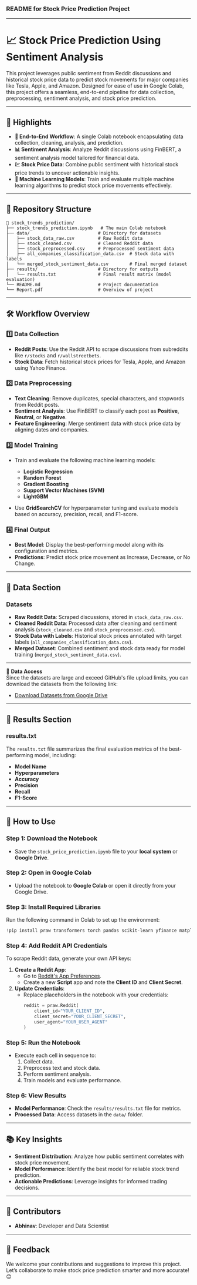 ### README for Stock Price Prediction Project  

---

# **📈 Stock Price Prediction Using Sentiment Analysis**  

This project leverages public sentiment from Reddit discussions and historical stock price data to predict stock movements for major companies like Tesla, Apple, and Amazon. Designed for ease of use in Google Colab, this project offers a seamless, end-to-end pipeline for data collection, preprocessing, sentiment analysis, and stock price prediction.  

---

## **🌟 Highlights**  

- **🚀 End-to-End Workflow**: A single Colab notebook encapsulating data collection, cleaning, analysis, and prediction.  
- **📊 Sentiment Analysis**: Analyze Reddit discussions using FinBERT, a sentiment analysis model tailored for financial data.  
- **💹 Stock Price Data**: Combine public sentiment with historical stock price trends to uncover actionable insights.  
- **🤖 Machine Learning Models**: Train and evaluate multiple machine learning algorithms to predict stock price movements effectively.  

---

## **🔧 Repository Structure**

```  
📂 stock_trends_prediction/  
├── stock_trends_prediction.ipynb   # The main Colab notebook  
├── data/                          # Directory for datasets  
│   ├── stock_data_raw.csv         # Raw Reddit data  
│   ├── stock_cleaned.csv          # Cleaned Reddit data  
│   ├── stock_preprocessed.csv     # Preprocessed sentiment data  
│   ├── all_companies_classification_data.csv  # Stock data with labels  
│   └── merged_stock_sentiment_data.csv        # Final merged dataset  
├── results/                       # Directory for outputs  
│   └── results.txt                # Final result matrix (model evaluation)  
└── README.md                      # Project documentation
└── Report.pdf                     # Overview of project  
```  

---

## **🛠 Workflow Overview**

### **1️⃣ Data Collection**  
- **Reddit Posts**: Use the Reddit API to scrape discussions from subreddits like `r/stocks` and `r/wallstreetbets`.  
- **Stock Data**: Fetch historical stock prices for Tesla, Apple, and Amazon using Yahoo Finance.  

### **2️⃣ Data Preprocessing**  
- **Text Cleaning**: Remove duplicates, special characters, and stopwords from Reddit posts.  
- **Sentiment Analysis**: Use FinBERT to classify each post as **Positive**, **Neutral**, or **Negative**.  
- **Feature Engineering**: Merge sentiment data with stock price data by aligning dates and companies.  

### **3️⃣ Model Training**  
- Train and evaluate the following machine learning models:  
  - **Logistic Regression**  
  - **Random Forest**  
  - **Gradient Boosting**  
  - **Support Vector Machines (SVM)**  
  - **LightGBM**  

- Use **GridSearchCV** for hyperparameter tuning and evaluate models based on accuracy, precision, recall, and F1-score.  

### **4️⃣ Final Output**  
- **Best Model**: Display the best-performing model along with its configuration and metrics.  
- **Predictions**: Predict stock price movement as Increase, Decrease, or No Change.  

---

## **📂 Data Section**

### **Datasets**  
- **Raw Reddit Data**: Scraped discussions, stored in `stock_data_raw.csv`.  
- **Cleaned Reddit Data**: Processed data after cleaning and sentiment analysis (`stock_cleaned.csv` and `stock_preprocessed.csv`).  
- **Stock Data with Labels**: Historical stock prices annotated with target labels (`all_companies_classification_data.csv`).  
- **Merged Dataset**: Combined sentiment and stock data ready for model training (`merged_stock_sentiment_data.csv`).  

---

📂 **Data Access**  
Since the datasets are large and exceed GitHub's file upload limits, you can download the datasets from the following link:  

- [Download Datasets from Google Drive](https://drive.google.com/drive/folders/1clJ2-vsdypKNe32euxH6Rew2npiOpEGO?usp=sharing)


---

## **📁 Results Section**  

### **results.txt**  
The `results.txt` file summarizes the final evaluation metrics of the best-performing model, including:  
- **Model Name**  
- **Hyperparameters**  
- **Accuracy**  
- **Precision**  
- **Recall**  
- **F1-Score**  

---

## **🌟 How to Use**  

### **Step 1: Download the Notebook**  
- Save the `stock_price_prediction.ipynb` file to your **local system** or **Google Drive**.  

### **Step 2: Open in Google Colab**  
- Upload the notebook to **Google Colab** or open it directly from your Google Drive.  

### **Step 3: Install Required Libraries**  
Run the following command in Colab to set up the environment:  
```python  
!pip install praw transformers torch pandas scikit-learn yfinance matplotlib lightgbm  
```  

### **Step 4: Add Reddit API Credentials**  
To scrape Reddit data, generate your own API keys:  
1. **Create a Reddit App**:  
   - Go to [Reddit's App Preferences](https://www.reddit.com/prefs/apps).  
   - Create a new **Script** app and note the **Client ID** and **Client Secret**.  
2. **Update Credentials**:  
   - Replace placeholders in the notebook with your credentials:  
     ```python  
     reddit = praw.Reddit(
         client_id="YOUR_CLIENT_ID",          
         client_secret="YOUR_CLIENT_SECRET",  
         user_agent="YOUR_USER_AGENT"         
     )
     ```  

### **Step 5: Run the Notebook**  
- Execute each cell in sequence to:  
  1. Collect data.  
  2. Preprocess text and stock data.  
  3. Perform sentiment analysis.  
  4. Train models and evaluate performance.  

### **Step 6: View Results**  
- **Model Performance**: Check the `results/results.txt` file for metrics.  
- **Processed Data**: Access datasets in the `data/` folder.  

---

## **📚 Key Insights**

- **Sentiment Distribution**: Analyze how public sentiment correlates with stock price movement.  
- **Model Performance**: Identify the best model for reliable stock trend prediction.  
- **Actionable Predictions**: Leverage insights for informed trading decisions.  

---

## **🤝 Contributors**  

- **Abhinav**: Developer and Data Scientist  

---

## **💬 Feedback**  

We welcome your contributions and suggestions to improve this project. Let’s collaborate to make stock price prediction smarter and more accurate! 😊  
